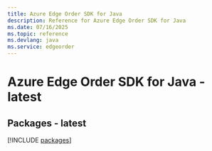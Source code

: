 ```yaml
---
title: Azure Edge Order SDK for Java
description: Reference for Azure Edge Order SDK for Java
ms.date: 07/16/2025
ms.topic: reference
ms.devlang: java
ms.service: edgeorder
---
```

# Azure Edge Order SDK for Java - latest
## Packages - latest
[!INCLUDE [packages](edge-order-index.md)]